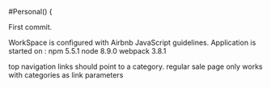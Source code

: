 #Personal() {

First commit.

WorkSpace is configured with Airbnb JavaScript guidelines.
Application is started on :
npm 5.5.1
node 8.9.0
webpack 3.8.1

top navigation links should point to a category. regular sale page only works with categories as link parameters
